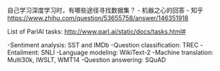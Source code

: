 自己学习深度学习时，有哪些途径寻找数据集？ - 机器之心的回答 - 知乎
https://www.zhihu.com/question/53655758/answer/146351918

List of ParlAI tasks: http://www.parl.ai/static/docs/tasks.html#

-Sentiment analysis: SST and IMDb
-Question classification: TREC
-Entailment: SNLI
-Language modeling: WikiText-2
-Machine translation: Multi30k, IWSLT, WMT14
-Question answering: SQuAD
